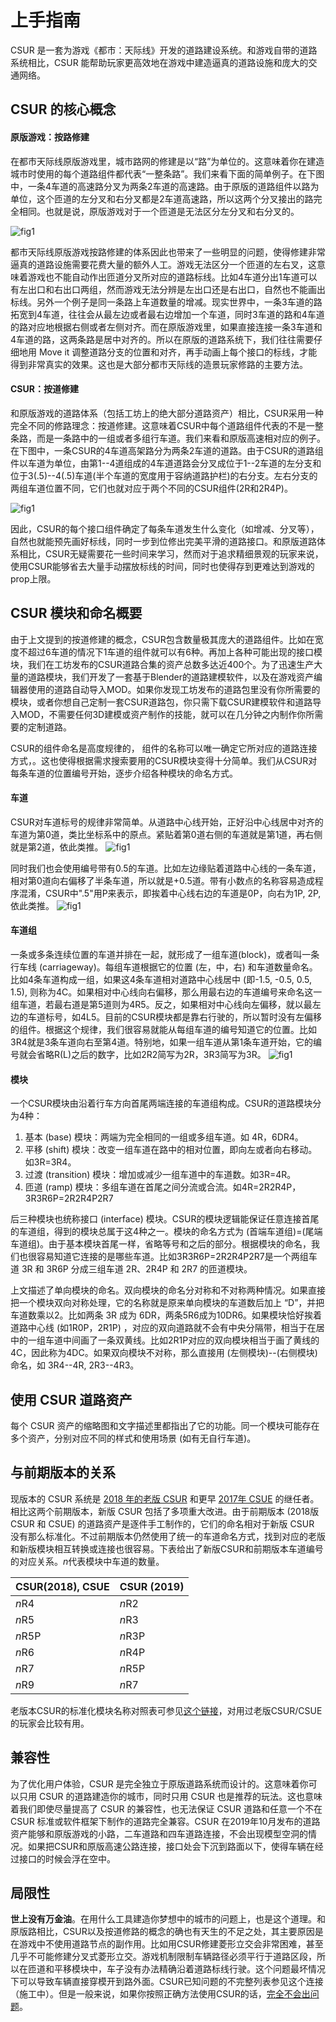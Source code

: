 


# 上手指南 
CSUR 是一套为游戏《都市：天际线》开发的道路建设系统。和游戏自带的道路系统相比，CSUR 能帮助玩家更高效地在游戏中建造逼真的道路设施和庞大的交通网络。


## CSUR 的核心概念
#### 原版游戏：按路修建
在都市天际线原版游戏里，城市路网的修建是以“路”为单位的。这意味着你在建造城市时使用的每个道路组件都代表“一整条路”。我们来看下面的简单例子。在下图中，一条4车道的高速路分叉为两条2车道的高速路。由于原版的道路组件以路为单位，这个匝道的左分叉和右分叉都是2车道高速路，所以这两个分叉接出的路完全相同。也就是说，原版游戏对于一个匝道是无法区分左分叉和右分叉的。

![fig1](https://i.loli.net/2019/09/23/mqGi2fxdXMKYZEp.jpg)

都市天际线原版游戏按路修建的体系因此也带来了一些明显的问题，使得修建非常逼真的道路设施需要花费大量的额外人工。游戏无法区分一个匝道的左右叉，这意味着游戏也不能自动作出匝道分叉所对应的道路标线。比如4车道分出1车道可以有左出口和右出口两组，然而游戏无法分辨是左出口还是右出口，自然也不能画出标线。另外一个例子是同一条路上车道数量的增减。现实世界中，一条3车道的路拓宽到4车道，往往会从最左边或者最右边增加一个车道，同时3车道的路和4车道的路对应地根据右侧或者左侧对齐。而在原版游戏里，如果直接连接一条3车道和4车道的路，这两条路是居中对齐的。所以在原版的道路系统下，我们往往需要仔细地用 Move it 调整道路分支的位置和对齐，再手动画上每个接口的标线，才能得到非常真实的效果。这也是大部分都市天际线的造景玩家修路的主要方法。

#### CSUR：按道修建
和原版游戏的道路体系（包括工坊上的绝大部分道路资产）相比，CSUR采用一种完全不同的修路理念：按道修建。这意味着CSUR中每个道路组件代表的不是一整条路，而是一条路中的一组或者多组行车道。我们来看和原版高速相对应的例子。在下图中，一条CSUR的4车道高架路分为两条2车道的道路。由于CSUR的道路组件以车道为单位，由第1--4道组成的4车道道路会分叉成位于1--2车道的左分支和位于3(.5)--4(.5)车道(半个车道的宽度用于容纳道路护栏)的右分支。左右分支的两组车道位置不同，它们也就对应于两个不同的CSUR组件(2R和2R4P)。

![fig1](https://i.loli.net/2019/09/23/Zc82eyiTzAq7Eo9.jpg)


因此，CSUR的每个接口组件确定了每条车道发生什么变化（如增减、分叉等），自然也就能预先画好标线，同时一步到位修出完美平滑的道路接口。和原版道路体系相比，CSUR无疑需要花一些时间来学习，然而对于追求精细景观的玩家来说，使用CSUR能够省去大量手动摆放标线的时间，同时也使得存到更难达到游戏的prop上限。


## CSUR 模块和命名概要
由于上文提到的按道修建的概念，CSUR包含数量极其庞大的道路组件。比如在宽度不超过6车道的情况下1车道的组件就可以有6种。再加上各种可能出现的接口模块，我们在工坊发布的CSUR道路合集的资产总数多达近400个。为了迅速生产大量的道路模块，我们开发了一套基于Blender的道路建模软件，以及在游戏资产编辑器使用的道路自动导入MOD。如果你发现工坊发布的道路包里没有你所需要的模块，或者你想自己定制一套CSUR道路包，你只需下载CSUR建模软件和道路导入MOD，不需要任何3D建模或资产制作的技能，就可以在几分钟之内制作你所需要的定制道路。



CSUR的组件命名是高度规律的， 组件的名称可以唯一确定它所对应的道路连接方式，。这也使得根据需求搜索要用的CSUR模块变得十分简单。我们从CSUR对每条车道的位置编号开始，逐步介绍各种模块的命名方式。
#### 车道
CSUR对车道标号的规律非常简单。从道路中心线开始，正好沿中心线居中对齐的车道为第0道，类比坐标系中的原点。紧贴着第0道右侧的车道就是第1道，再右侧就是第2道，依此类推。
![fig1](https://i.loli.net/2019/09/23/mwdjRVPKrDnsZzi.png)

同时我们也会使用编号带有0.5的车道。比如左边缘贴着道路中心线的一条车道，相对第0道向右偏移了半条车道，所以就是+0.5道。带有小数点的名称容易造成程序混淆，CSUR中".5"用P来表示，即挨着中心线右边的车道是0P，向右为1P, 2P, 依此类推。
![fig1](https://i.loli.net/2019/09/23/Ksjow7xtdMLrIlU.png)
#### 车道组
一条或多条连续位置的车道并排在一起，就形成了一组车道(block)，或者叫一条行车线 (carriageway)。每组车道根据它的位置 (左，中，右) 和车道数量命名。比如4条车道构成一组，如果这4条车道相对道路中心线居中 (即-1.5, -0.5, 0.5, 1.5), 则称为4C。如果相对中心线向右偏移，那么用最右边的车道编号来命名这一组车道，若最右道是第5道则为4R5。反之，如果相对中心线向左偏移，就以最左边的车道标号，如4L5。目前的CSUR模块都是靠右行驶的，所以暂时没有左偏移的组件。根据这个规律，我们很容易就能从每组车道的编号知道它的位置。比如3R4就是3条车道向右至第4道。特别地，如果一组车道从第1条车道开始，它的编号就会省略R(L)之后的数字，比如2R2简写为2R，3R3简写为3R。
![fig1](https://i.loli.net/2019/09/23/1LnyGpW29fj6ASs.jpg)
#### 模块
一个CSUR模块由沿着行车方向首尾两端连接的车道组构成。CSUR的道路模块分为4种：
1. 基本 (base) 模块：两端为完全相同的一组或多组车道。如 4R，6DR4。
2. 平移 (shift) 模块：改变一组车道在路中的相对位置，即向左或者向右移动。如3R=3R4。
3. 过渡 (transition) 模块：增加或减少一组车道中的车道数。如3R=4R。
4. 匝道 (ramp) 模块：多组车道在首尾之间分流或合流。如4R=2R2R4P，3R3R6P=2R2R4P2R7

后三种模块也统称接口 (interface) 模块。CSUR的模块逻辑能保证任意连接首尾的车道组，得到的模块总属于这4种之一。模块的命名方式为  (首端车道组)=(尾端车道组)。由于基本模块首尾一样，省略等号和之后的部分。根据模块的命名，我们也很容易知道它连接的是哪些车道。比如3R3R6P=2R2R4P2R7是一个两组车道 3R 和 3R6P 分成三组车道 2R、2R4P 和 2R7 的匝道模块。

上文描述了单向模块的命名。双向模块的命名分对称和不对称两种情况。如果直接把一个模块双向对称处理，它的名称就是原来单向模块的车道数后加上 “D”，并把车道数乘以2。比如两条 3R 成为 6DR，两条5R6成为10DR6。如果模块恰好挨着道路中心线 (如1R0P，2R1P) ，对应的双向道路就不会有中央分隔带，相当于在居中的一组车道中间画了一条双黄线。比如2R1P对应的双向模块相当于画了黄线的4C，因此称为4DC。如果双向模块不对称，那么直接用 (左侧模块)--(右侧模块) 命名，如 3R4--4R, 2R3--4R3。

## 使用 CSUR 道路资产
每个 CSUR 资产的缩略图和文字描述里都指出了它的功能。同一个模块可能存在多个资产，分别对应不同的样式和使用场景 (如有无自行车道)。


## 与前期版本的关系
现版本的 CSUR 系统是 [2018 年的老版 CSUR](https://steamcommunity.com/workshop/filedetails/?id=1423096565) 和更早 [2017年 CSUE](https://steamcommunity.com/workshop/filedetails/?id=1206133771) 的继任者。相比这两个前期版本，新版 CSUR 包括了多项重大改进。由于前期版本 (2018版 CSUR 和 CSUE) 的道路资产是逐件手工制作的，它们的命名相对于新版 CSUR 没有那么标准化。不过前期版本仍然使用了统一的车道命名方式，找到对应的老版和新版模块相互转换或连接也很容易。下表给出了新版CSUR和前期版本车道编号的对应关系。*n*代表模块中车道的数量。

| CSUR(2018), CSUE | CSUR (2019) |
|--|--|
| *n*R4 | *n*R2 |
|*n*R5 | *n*R3 |
|*n*R5P | *n*R3P |
|*n*R6 | *n*R4P |
|*n*R7 | *n*R5P |
|*n*R9 | *n*R7 |

老版本CSUR的标准化模块名称对照表可参见[这个链接](compatibility_cn.md)，对用过老版CSUR/CSUE的玩家会比较有用。

## 兼容性
为了优化用户体验，CSUR 是完全独立于原版道路系统而设计的。这意味着你可以只用 CSUR 的道路建造你的城市，同时只用 CSUR 也是推荐的玩法。这也意味着我们即使尽量提高了 CSUR 的兼容性，也无法保证 CSUR 道路和任意一个不在 CSUR 标准或软件框架下制作的道路完全兼容。CSUR 在2019年10月发布的道路资产能够和原版游戏的小路，二车道路和四车道路连接，不会出现模型空洞的情况。如果把CSUR和原版高速公路连接，接口处会下沉到路面以下，使得车辆在经过接口的时候会浮在空中。

## 局限性
**世上没有万金油**。在用什么工具建造你梦想中的城市的问题上，也是这个道理。和原版路相比，CSUR以及按道修路的概念的确也有天生的不足之处，其主要原因是在游戏中不使用道路节点的副作用。比如用CSUR修建菱形立交会非常困难，甚至几乎不可能修建分叉式菱形立交。游戏机制限制车辆路径必须平行于道路区段，所以在匝道和平移模块中，车子没有办法精确沿着道路标线行驶。这个问题最坏情况下可以导致车辆直接穿模开到路外面。CSUR已知问题的不完整列表参见这个连接（施工中）。但是一般来说，如果你按照正确方法使用CSUR的话，[完全不会出问题](https://www.youtube.com/watch?v=jVHcUVIwJW4&t=435s)。


